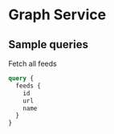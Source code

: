 # Graph Service

## Sample queries

Fetch all feeds

```graphql
query {
  feeds {
    id
    url
    name
  }
}
```
